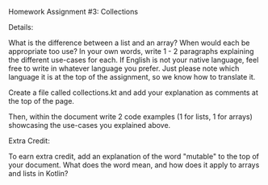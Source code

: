Homework Assignment #3: Collections

Details:
 
 What is the difference between a list and an array? When would each be appropriate too use? In your own words, write 1 - 2 paragraphs explaining the different 
 use-cases for each. If English is not your native language, feel free to write in whatever language you prefer. Just please note which language it is at the top
  of the assignment, so we know how to translate it.

Create a file called collections.kt and add your explanation as comments at the top of the page.

Then, within the document write 2 code examples (1 for lists, 1 for arrays) showcasing the use-cases you explained above.


Extra Credit:

To earn extra credit, add an explanation of the word "mutable" to the top of your document. What does the word mean, and how does it apply to arrays and lists in Kotlin?